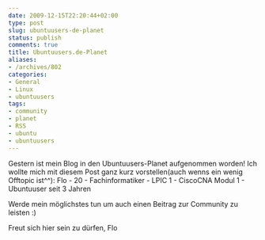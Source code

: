 ```yaml
---
date: 2009-12-15T22:20:44+02:00
type: post
slug: ubuntuusers-de-planet
status: publish
comments: true
title: Ubuntuusers.de-Planet
aliases:
- /archives/802
categories:
- General
- Linux
- ubuntuusers
tags:
- community
- planet
- RSS
- ubuntu
- ubuntuusers
---
```


Gestern ist mein Blog in den Ubuntuusers-Planet aufgenommen worden! Ich wollte mich mit diesem Post ganz kurz vorstellen(auch wenns ein wenig Offtopic ist^^):
Flo - 20 - Fachinformatiker - LPIC 1 - CiscoCNA Modul 1 - Ubuntuuser seit 3 Jahren

Werde mein möglichstes tun um auch einen Beitrag zur Community zu leisten :)

Freut sich hier sein zu dürfen,
Flo
